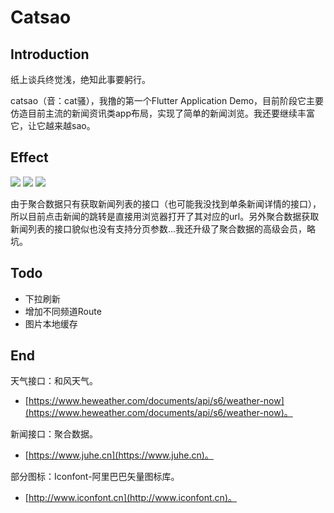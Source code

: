 # Catsao
## Introduction
纸上谈兵终觉浅，绝知此事要躬行。

catsao（音：cat骚），我撸的第一个Flutter Application Demo，目前阶段它主要仿造目前主流的新闻资讯类app布局，实现了简单的新闻浏览。我还要继续丰富它，让它越来越sao。

## Effect
![](https://github.com/suojingchao/catsao/raw/master/Photos/20180318_203811.gif)
![](https://github.com/suojingchao/catsao/raw/master/Photos/20180318_203837.gif)
![](https://github.com/suojingchao/catsao/raw/master/Photos/20180318_203859.gif)

由于聚合数据只有获取新闻列表的接口（也可能我没找到单条新闻详情的接口），所以目前点击新闻的跳转是直接用浏览器打开了其对应的url。另外聚合数据获取新闻列表的接口貌似也没有支持分页参数...我还升级了聚合数据的高级会员，略坑。

## Todo
- 下拉刷新
- 增加不同频道Route
- 图片本地缓存

## End
天气接口：和风天气。
- [https://www.heweather.com/documents/api/s6/weather-now](https://www.heweather.com/documents/api/s6/weather-now)。

新闻接口：聚合数据。
- [https://www.juhe.cn](https://www.juhe.cn)。

部分图标：Iconfont-阿里巴巴矢量图标库。
- [http://www.iconfont.cn](http://www.iconfont.cn)。
